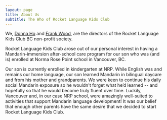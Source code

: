 ```yaml
---
layout: page
title: About Us
subtitle: The Who of Rocket Language Kids Club
---
```


We, [Donna Ho](https://www.linkedin.com/in/donna-wood/) and [Frank Wood](https://www.cs.ubc.ca/~fwood/), are the directors of the Rocket Language Kids Club BC non-profit society.

Rocket Language Kids Club arose out of our personal interest in having a Mandarin-immersion after-school care program for our son who was (and is) enrolled at Norma Rose Point school in Vancouver, BC.  

Our son is currently enrolled in kindergarten at NRP.  While English was and remains our home language, our son learned Mandarin in bilingual daycare and from his mother and grandparents. We were keen to continue his daily social Mandarin exposure so he wouldn't forget what he’d learned -- and hopefully so that he would become truly fluent over time.  Luckily, Vancouver and, in our case NRP school, were amazingly well-suited to activities that support Mandarin language development!  It was our belief that enough other parents have the same desire that we decided to start Rocket Language Kids Club.

<!--
My name is Inigo Montoya. I have the following qualities:

- I rock a great mustache
- I'm extremely loyal to my family

What else do you need?

### my history

To be honest, I'm having some trouble remembering right now, so why don't you just watch [my movie](http://en.wikipedia.org/wiki/The_Princess_Bride_%28film%29) and it will answer **all** your questions.
-->
